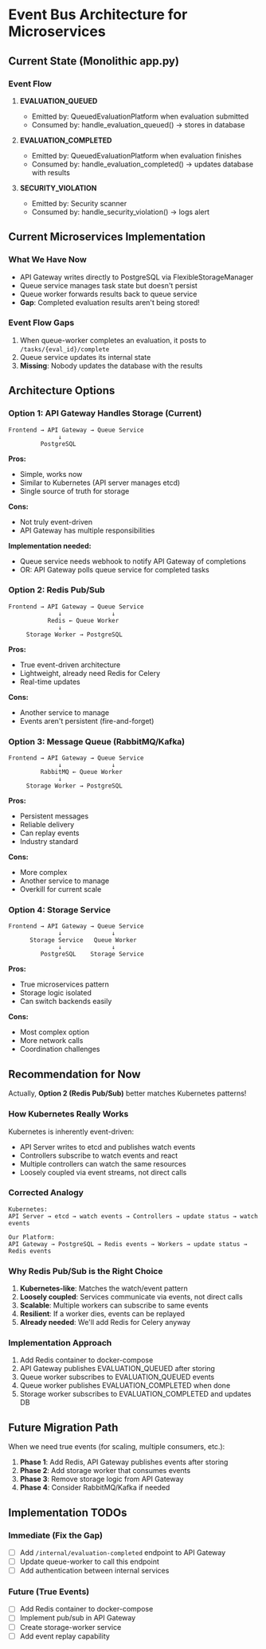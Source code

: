 # Event Bus Architecture for Microservices

## Current State (Monolithic app.py)

### Event Flow
1. **EVALUATION_QUEUED** 
   - Emitted by: QueuedEvaluationPlatform when evaluation submitted
   - Consumed by: handle_evaluation_queued() → stores in database

2. **EVALUATION_COMPLETED**
   - Emitted by: QueuedEvaluationPlatform when evaluation finishes
   - Consumed by: handle_evaluation_completed() → updates database with results

3. **SECURITY_VIOLATION**
   - Emitted by: Security scanner
   - Consumed by: handle_security_violation() → logs alert

## Current Microservices Implementation

### What We Have Now
- API Gateway writes directly to PostgreSQL via FlexibleStorageManager
- Queue service manages task state but doesn't persist
- Queue worker forwards results back to queue service
- **Gap**: Completed evaluation results aren't being stored!

### Event Flow Gaps
1. When queue-worker completes an evaluation, it posts to `/tasks/{eval_id}/complete`
2. Queue service updates its internal state
3. **Missing**: Nobody updates the database with the results

## Architecture Options

### Option 1: API Gateway Handles Storage (Current)
```
Frontend → API Gateway → Queue Service
              ↓
         PostgreSQL
```

**Pros:**
- Simple, works now
- Similar to Kubernetes (API server manages etcd)
- Single source of truth for storage

**Cons:**
- Not truly event-driven
- API Gateway has multiple responsibilities

**Implementation needed:**
- Queue service needs webhook to notify API Gateway of completions
- OR: API Gateway polls queue service for completed tasks

### Option 2: Redis Pub/Sub
```
Frontend → API Gateway → Queue Service
              ↓              ↓
           Redis ← Queue Worker
              ↓
     Storage Worker → PostgreSQL
```

**Pros:**
- True event-driven architecture
- Lightweight, already need Redis for Celery
- Real-time updates

**Cons:**
- Another service to manage
- Events aren't persistent (fire-and-forget)

### Option 3: Message Queue (RabbitMQ/Kafka)
```
Frontend → API Gateway → Queue Service
              ↓              ↓
         RabbitMQ ← Queue Worker
              ↓
     Storage Worker → PostgreSQL
```

**Pros:**
- Persistent messages
- Reliable delivery
- Can replay events
- Industry standard

**Cons:**
- More complex
- Another service to manage
- Overkill for current scale

### Option 4: Storage Service
```
Frontend → API Gateway → Queue Service
              ↓              ↓
      Storage Service   Queue Worker
              ↓              ↓
         PostgreSQL    Storage Service
```

**Pros:**
- True microservices pattern
- Storage logic isolated
- Can switch backends easily

**Cons:**
- Most complex option
- More network calls
- Coordination challenges

## Recommendation for Now

Actually, **Option 2 (Redis Pub/Sub)** better matches Kubernetes patterns!

### How Kubernetes Really Works
Kubernetes is inherently event-driven:
- API Server writes to etcd and publishes watch events
- Controllers subscribe to watch events and react
- Multiple controllers can watch the same resources
- Loosely coupled via event streams, not direct calls

### Corrected Analogy
```
Kubernetes:
API Server → etcd → watch events → Controllers → update status → watch events

Our Platform:
API Gateway → PostgreSQL → Redis events → Workers → update status → Redis events
```

### Why Redis Pub/Sub is the Right Choice
1. **Kubernetes-like**: Matches the watch/event pattern
2. **Loosely coupled**: Services communicate via events, not direct calls
3. **Scalable**: Multiple workers can subscribe to same events
4. **Resilient**: If a worker dies, events can be replayed
5. **Already needed**: We'll add Redis for Celery anyway

### Implementation Approach
1. Add Redis container to docker-compose
2. API Gateway publishes EVALUATION_QUEUED after storing
3. Queue worker subscribes to EVALUATION_QUEUED events
4. Queue worker publishes EVALUATION_COMPLETED when done
5. Storage worker subscribes to EVALUATION_COMPLETED and updates DB

## Future Migration Path

When we need true events (for scaling, multiple consumers, etc.):

1. **Phase 1**: Add Redis, API Gateway publishes events after storing
2. **Phase 2**: Add storage worker that consumes events
3. **Phase 3**: Remove storage logic from API Gateway
4. **Phase 4**: Consider RabbitMQ/Kafka if needed

## Implementation TODOs

### Immediate (Fix the Gap)
- [ ] Add `/internal/evaluation-completed` endpoint to API Gateway
- [ ] Update queue-worker to call this endpoint
- [ ] Add authentication between internal services

### Future (True Events)
- [ ] Add Redis container to docker-compose
- [ ] Implement pub/sub in API Gateway
- [ ] Create storage-worker service
- [ ] Add event replay capability
